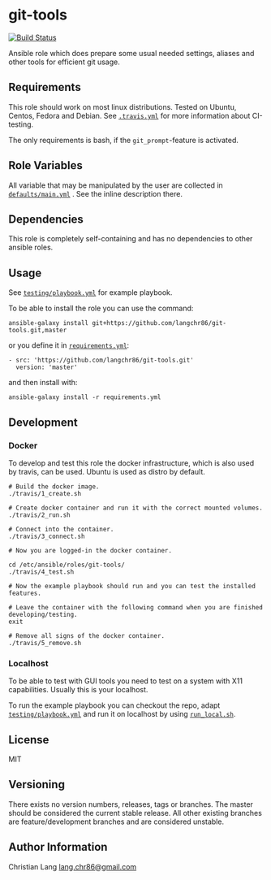 git-tools
=========

[![Build Status](https://travis-ci.com/langchr86/git-tools.svg?branch=master)](https://travis-ci.com/langchr86/git-tools)

Ansible role which does prepare some usual needed settings, aliases and other tools for efficient git usage.


Requirements
------------

This role should work on most linux distributions.
Tested on Ubuntu, Centos, Fedora and Debian.
See [`.travis.yml`](.travis.yml) for more information about CI-testing.

The only requirements is bash, if the `git_prompt`-feature is activated.


Role Variables
--------------

All variable that may be manipulated by the user are collected in [`defaults/main.yml`](defaults/main.yml) .
See the inline description there.


Dependencies
------------

This role is completely self-containing and has no dependencies to other ansible roles.


Usage
-----

See [`testing/playbook.yml`](testing/playbook.yml) for example playbook.

To be able to install the role you can use the command:

~~~
ansible-galaxy install git+https://github.com/langchr86/git-tools.git,master
~~~

or you define it in [`requirements.yml`](https://docs.ansible.com/ansible/latest/galaxy/user_guide.html#installing-multiple-roles-from-a-file):

~~~
- src: 'https://github.com/langchr86/git-tools.git'
  version: 'master'
~~~

and then install with:

~~~
ansible-galaxy install -r requirements.yml
~~~


Development
-----------

### Docker

To develop and test this role the docker infrastructure, which is also used by travis, can be used.
Ubuntu is used as distro by default.

~~~ {.bash}
# Build the docker image.
./travis/1_create.sh

# Create docker container and run it with the correct mounted volumes.
./travis/2_run.sh

# Connect into the container.
./travis/3_connect.sh

# Now you are logged-in the docker container.

cd /etc/ansible/roles/git-tools/
./travis/4_test.sh

# Now the example playbook should run and you can test the installed features.

# Leave the container with the following command when you are finished developing/testing.
exit

# Remove all signs of the docker container.
./travis/5_remove.sh
~~~


### Localhost

To be able to test with GUI tools you need to test on a system with X11 capabilities.
Usually this is your localhost.

To run the example playbook you can checkout the repo,
adapt [`testing/playbook.yml`](testing/playbook.yml)
and run it on localhost by using [`run_local.sh`](run_local.sh).


License
-------

MIT


Versioning
----------

There exists no version numbers, releases, tags or branches.
The master should be considered the current stable release.
All other existing branches are feature/development branches and are considered unstable.


Author Information
------------------

Christian Lang
[lang.chr86@gmail.com](mailto:lang.chr86@gmail.com)

